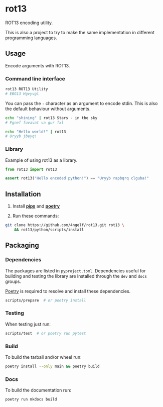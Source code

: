 # rot13

ROT13 encoding utility.

This is also a project to try to make the same implementation in different programming languages.

## Usage

Encode arguments with ROT13.

### Command line interface

```sh
rot13 ROT13 Utility
# EBG13 Hgvyvgl
```

You can pass the `-` character as an argument to encode stdin.
This is also the default behaviour without arguments.

```sh
echo "shining" | rot13 Stars - in the sky
# Fgnef fuvavat va gur fxl

echo "Hello world!" | rot13
# Uryyb jbeyq!
```

### Library

Example of using rot13 as a library.

```python
from rot13 import rot13

assert rot13("Hello encoded python!") == "Uryyb rapbqrq clguba!"
```

## Installation

1. Install [__pipx__][pipx_url] and [__poetry__][poetry_url]

[pipx_url]:https://pipx.pypa.io/stable/installation/
[poetry_url]:https://python-poetry.org/docs/#installation

2. Run these commands:

```sh
git clone https://github.com/4ngelf/rot13.git rot13 \
    && rot13/python/scripts/install
```

## Packaging

### Dependencies

The packages are listed in `pyproject.toml`. Dependencies useful
for building and testing the library are installed through the
`dev` and `docs` groups.

[Poetry][poetry-home] is required to resolve and install these dependencies.

[poetry-home]:https://python-poetry.org/

```sh
scripts/prepare  # or poetry install
```

### Testing

When testing just run:

```sh
scripts/test  # or poetry run pytest
```

### Build

To build the tarball and/or wheel run:

```sh
poetry install --only main && poetry build
```

### Docs

To build the documentation run:

```sh
poetry run mkdocs build
```
